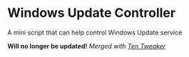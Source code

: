 # Windows Update Controller
A mini script that can help control Windows Update service

**Will no longer be updated!**
*Merged with [Ten Tweaker](https://github.com/MikronT/TenTweaker "Ten Tweaker Repository")*